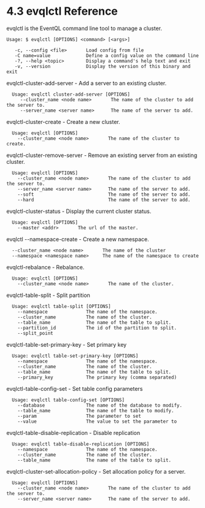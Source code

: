 4.3 evqlctl Reference
==================

evqlctl is the EventQL command line tool to manage a cluster.

    Usage: $ evqlctl [OPTIONS] <command> [<args>]

       -c, --config <file>       Load config from file
       -C name=value             Define a config value on the command line
       -?, --help <topic>        Display a command's help text and exit
       -v, --version             Display the version of this binary and exit



evqlctl-cluster-add-server - Add a server to an existing cluster.

      Usage: evqlctl cluster-add-server [OPTIONS]
         --cluster_name <node name>       The name of the cluster to add the server to.
         --server_name <server name>      The name of the server to add.


evqlctl-cluster-create - Create a new cluster.

      Usage: evqlctl [OPTIONS]
        --cluster_name <node name>       The name of the cluster to create.


evqlctl-cluster-remove-server - Remove an existing server from an existing cluster.

      Usage: evqlctl [OPTIONS]
        --cluster_name <node name>       The name of the cluster to add the server to.
        --server_name <server name>      The name of the server to add.
        --soft                           The name of the server to add.
        --hard                           The name of the server to add.



evqlctl-cluster-status - Display the current cluster status.

      Usage: evqlctl [OPTIONS]
        --master <addr>       The url of the master.


evqlctl --namespace-create - Create a new namespace.

      --cluster_name <node name>       The name of the cluster
      --namespace <namespace name>     The name of the namespace to create


evqlctl-rebalance - Rebalance.

      Usage: evqlctl [OPTIONS]
        --cluster_name <node name>       The name of the cluster.


evqlctl-table-split - Split partition

      Usage: evqlctl table-split [OPTIONS]
        --namespace              The name of the namespace.
        --cluster_name           The name of the cluster.
        --table_name             The name of the table to split.
        --partition_id           The id of the partition to split.
        --split_point 

evqlctl-table-set-primary-key - Set primary key

      Usage: evqlctl table-set-primary-key [OPTIONS]
        --namespace              The name of the namespace.
        --cluster_name           The name of the cluster.
        --table_name             The name of the table to split.
        --primary_key            The primary key (comma separated)


evqlctl-table-config-set - Set table config parameters

      Usage: evqlctl table-config-set [OPTIONS]
        --database               The name of the database to modify.
        --table_name             The name of the table to modify.
        --param                  The parameter to set
        --value                  The value to set the parameter to


evqlctl-table-disable-replication - Disable replication

      Usage: evqlctl table-disable-replication [OPTIONS]
        --namespace              The name of the namespace.
        --cluster_name           The name of the cluster.
        --table_name             The name of the table to split.

evqlctl-cluster-set-allocation-policy - Set allocation policy for a server.

      Usage: evqlctl [OPTIONS]
        --cluster_name <node name>       The name of the cluster to add the server to.
        --server_name <server name>      The name of the server to add.
